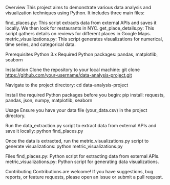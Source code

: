 Overview
This project aims to demonstrate various data analysis and visualization techniques using Python. It includes three main files:

find_places.py: This script extracts data from external APIs and saves it locally. We then look for restaurants in NYC.
get_place_details.py: This script gathers details on reviews for different places in Google Maps.
metric_visualizations.py: This script generates visualizations for numerical, time series, and categorical data.

Prerequisites
Python 3.x
Required Python packages: pandas, matplotlib, seaborn

Installation
Clone the repository to your local machine:
git clone https://github.com/your-username/data-analysis-project.git

Navigate to the project directory:
cd data-analysis-project

Install the required Python packages before you begin:
pip install: requests, pandas, json, numpy, matplotlib, seaborn

Usage
Ensure you have your data file (your_data.csv) in the project directory.

Run the data_extraction.py script to extract data from external APIs and save it locally:
python find_places.py

Once the data is extracted, run the metric_visualizations.py script to generate visualizations:
python metric_visualizations.py

Files
find_places.py: Python script for extracting data from external APIs.
metric_visualizations.py: Python script for generating data visualizations.

Contributing
Contributions are welcome! If you have suggestions, bug reports, or feature requests, please open an issue or submit a pull request.
